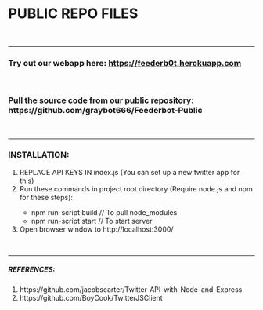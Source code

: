 <h1><strong>PUBLIC REPO FILES</strong></h1>
<br />
<hr>
<h3>Try out our webapp here: <a href="https://feederb0t.herokuapp.com">https://feederb0t.herokuapp.com</a></h3>
<br />
<h3>Pull the source code from our public repository: https://github.com/graybot666/Feederbot-Public</h3>
<br />
<hr>
<h3>INSTALLATION:</h3>
<ol><li>REPLACE API KEYS IN index.js (You can set up a new twitter app for this)</li>
  <li>Run these commands in project root directory (Require node.js and npm for these steps):</li>
    <ul>
      <li>npm run-script build // To pull node_modules</li>
      <li>npm run-script start // To start server</li>
    </ul>
  <li>Open browser window to http://localhost:3000/</li>
 </ol>
 <br />
 <hr>
<h5>REFERENCES:</h5>
<ol>
  <li>https://github.com/jacobscarter/Twitter-API-with-Node-and-Express</li>
  <li>https://github.com/BoyCook/TwitterJSClient</li>
</ol>

